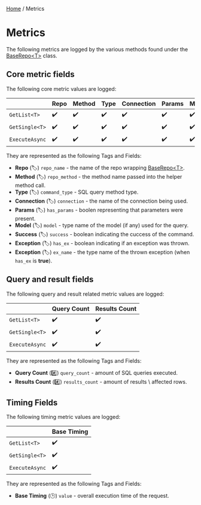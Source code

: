 [Home](/README.md) / Metrics

# Metrics
The following metrics are logged by the various methods found under the [BaseRepo\<T\>](/docs/BaseRepo.md) class.

## Core metric fields
The following core metric values are logged:

| | Repo | Method | Type | Connection | Params | Model | Success | Exception |
| --- | --- | --- | --- | --- | --- | --- | --- | --- |
| `GetList<T>` | ✔️ | ✔️ | ✔️ | ✔️ | ✔️ | ✔️ | ✔️ | ✔️ |
| `GetSingle<T>` | ✔️ | ✔️ | ✔️ | ✔️ | ✔️ | ✔️ | ✔️ | ✔️ |
| `ExecuteAsync` | ✔️ | ✔️ | ✔️ | ✔️ | ✔️ | ✔️ | ✔️ | ✔️ |

They are represented as the following Tags and Fields:

- **Repo** (🏷️) `repo_name` - the name of the repo wrapping [BaseRepo\<T\>](/docs/BaseRepo.md).
- **Method** (🏷️) `repo_method` - the method name passed into the helper method call.
- **Type** (🏷️) `command_type` - SQL query method type.
- **Connection** (🏷️) `connection` - the name of the connection being used.
- **Params** (🏷️) `has_params` - boolen representing that parameters were present.
- **Model** (🏷️) `model` - type name of the model (if any) used for the query.
- **Success** (🏷️) `success` - boolean indicating the cuccess of the command.
- **Exception** (🏷️) `has_ex` - boolean indicating if an exception was thrown.
- **Exception** (🏷️) `ex_name` - the type name of the thrown exception (when `has_ex` is **true**).

## Query and result fields
The following query and result related metric values are logged:

| | Query Count | Results Count |
| --- | --- | --- |
| `GetList<T>` | ✔️ | ✔️ |
| `GetSingle<T>` |  ✔️ | ✔️ |
| `ExecuteAsync` | ✔️ | ✔️ |

They are represented as the following Tags and Fields:

- **Query Count** (#️⃣) `query_count` - amount of SQL queries executed.
- **Results Count** (#️⃣) `results_count` - amount of results \ affected rows.

## Timing Fields
The following timing metric values are logged:

| | Base Timing | 
| --- | --- |
| `GetList<T>` | ✔️ |
| `GetSingle<T>` |  ✔️ |
| `ExecuteAsync` | ✔️ |

They are represented as the following Tags and Fields:

- **Base Timing** (🕒) `value` - overall execution time of the request.